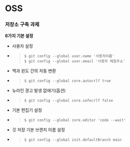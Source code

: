 # OSS 
### 저장소 구축 과제
**6가지 기본 설정**
- 사용자 설정
- > ```git
  > $ git config --global user.name '사용자이름'
  > $ git config --global user.email '사용자 메일주소'
  > ```

- 맥과 윈도 간의 자동 변환
- > ```git
  > $ git config --global core.autocrlf true
  > ```

- 뉴라인 경고 발생 없애기(옵션)
- >```git
  >$ git config --global core.safecrlf false
  >```
- 기본 편집기 설정
- > ```git
  > $ git config --global core.editor 'code --wait'
  > ```
- 깃 저장 기본 브랜치 이름 설정
- >```git
  >$ git config --global init.defaultBranch main

